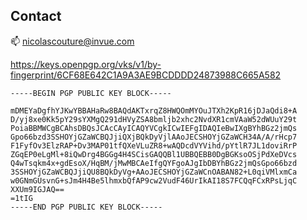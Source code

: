 
## Contact

📫 nicolascouture@invue.com

https://keys.openpgp.org/vks/v1/by-fingerprint/6CF68E642C1A9A3AE9BCDDDD24873988C665A582
```
-----BEGIN PGP PUBLIC KEY BLOCK-----

mDMEYaDgfhYJKwYBBAHaRw8BAQdAKTxrqZ8HWQOmMYOuJTXh2KpR16jDJaQdi8+A
D/yj8xe0Kk5pY29sYXMgQ291dHVyZSA8bmljb2xhc2NvdXR1cmVAaW52dWUuY29t
PoiaBBMWCgBCAhsDBQsJCAcCAyICAQYVCgkICwIEFgIDAQIeBwIXgBYhBGz2jmQs
Gpo66bzd3SSHOYjGZaWCBQJjiQXjBQkDyVjlAAoJECSHOYjGZaWCH34A/A/rHcp7
F1FyfOv3ElzRAP+Dv3MAP01tfQXeVLuZR8+wAQDcdVYVihd/pYtlR7JL1doviRrP
ZGqEP0eLgMl+8iQwDrg4BGGg4H4SCisGAQQBl1UBBQEBB0DgBGKsoOSjPdXeDVcs
Q4wTsqkm4x+gdEsoX/HqBM/jMwMBCAeIfgQYFgoAJgIbDBYhBGz2jmQsGpo66bzd
3SSHOYjGZaWCBQJjiQU8BQkDyVg+AAoJECSHOYjGZaWCnOABAN82+L0qiVMlxmCa
w0GNmGUsvnG+sJm4H4Be5lhmxbQfAP9cw2VudF46UrIkAI18S7FCQqFCxRPsLjqC
XXUm9IGJAQ==
=1tIG
-----END PGP PUBLIC KEY BLOCK-----
```
<!---
ncouture-invue/ncouture-invue is a ✨ special ✨ repository because its `README.md` (this file) appears on your GitHub profile.
You can click the Preview link to take a look at your changes.
    - PGP: https://keys.openpgp.org/search?q=2E49719958B8E97D01CF299A219727284AC8B1C6
--->
